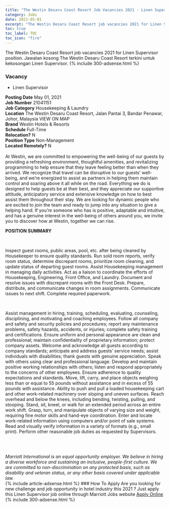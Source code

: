 ```yaml
---
title: "The Westin Desaru Coast Resort Job Vacancies 2021 - Linen Supervisor" 
category: Jobs 
date: 2021-05-01 
excerpt: "The Westin Desaru Coast Resort job vacancies 2021 for Linen Supervisor position. Jawatan kosong The Westin Desaru Coast Resort terkini untuk kekosongan Linen Supervisor." 
toc: true 
toc_label: TOC 
toc_icon: "fire" 
--- 
```


The Westin Desaru Coast Resort job vacancies 2021 for Linen Supervisor position. Jawatan kosong The Westin Desaru Coast Resort terkini untuk kekosongan Linen Supervisor. 
{% include 300-adsense.html %} 
### Vacancy 
- Linen Supervisor 
<div><div><b>Posting Date</b> May 01, 2021<br><b>Job Number</b> 21041151<br><b>Job Category</b> Housekeeping &amp; Laundry<br><b>Location</b> The Westin Desaru Coast Resort, Jalan Pantai 3, Bandar Penawar, Johor, Malaysia VIEW ON MAP<br><b>Brand</b> Westin Hotels &amp; Resorts<br><b>Schedule</b> Full-Time<br><b>Relocation?</b> N<br><b>Position Type</b> Non-Management<br><b>Located Remotely?</b> N<br><br>At Westin, we are committed to empowering the well-being of our guests by providing a refreshing environment, thoughtful amenities, and revitalizing programming to help ensure that they leave feeling better than when they arrived. We recognize that travel can be disruptive to our guests&#8217; well-being, and we&#8217;re energized to assist as partners in helping them maintain control and soaring above it all while on the road. Everything we do is designed to help guests be at their best, and they appreciate our supportive attitude, anticipatory service and extensive knowledge on how to best assist them throughout their stay. We are looking for dynamic people who are excited to join the team and ready to jump into any situation to give a helping hand. If you&#8217;re someone who has is positive, adaptable and intuitive, and has a genuine interest in the well-being of others around you, we invite you to discover how at Westin, together we can rise.<br></div><div> <p><strong>POSITION SUMMARY</strong></p> <p>&#160;</p> <p>Inspect guest rooms, public areas, pool, etc. after being cleaned by Housekeeper to ensure quality standards. Run sold room reports, verify room status, determine discrepant rooms, prioritize room cleaning, and update status of departing guest rooms. Assist Housekeeping management in managing daily activities. Act as a liaison to coordinate the efforts of Housekeeping, Engineering, Front Office, and Laundry. Document and resolve issues with discrepant rooms with the Front Desk. Prepare, distribute, and communicate changes in room assignments. Communicate issues to next shift. Complete required paperwork.</p> <p>&#160;</p> <p>Assist management in hiring, training, scheduling, evaluating, counseling, disciplining, and motivating and coaching employees. Follow all company and safety and security policies and procedures; report any maintenance problems, safety hazards, accidents, or injuries; complete safety training and certifications. Ensure uniform and personal appearance are clean and professional; maintain confidentiality of proprietary information; protect company assets. Welcome and acknowledge all guests according to company standards; anticipate and address guests&#8217; service needs; assist individuals with disabilities; thank guests with genuine appreciation. Speak with others using clear and professional language. Develop and maintain positive working relationships with others; listen and respond appropriately to the concerns of other employees. Ensure adherence to quality expectations and standards. Move, lift, carry, and place objects weighing less than or equal to 55 pounds without assistance and in excess of 55 pounds with assistance. Ability to push and pull a loaded housekeeping cart and other work-related machinery over sloping and uneven surfaces. Reach overhead and below the knees, including bending, twisting, pulling, and stooping. Stand, sit, kneel, or walk for an extended period across an entire work shift. Grasp, turn, and manipulate objects of varying size and weight, requiring fine motor skills and hand-eye coordination. Enter and locate work-related information using computers and/or point of sale systems. Read and visually verify information in a variety of formats (e.g., small print). Perform other reasonable job duties as requested by Supervisors.</p> <p>&#160;</p> </div> <div> &#160;</div> <em>Marriott International is an equal opportunity employer.&#160;We believe in hiring a diverse workforce and sustaining an inclusive, people-first culture.&#160;We are committed to non-discrimination on&#160;any&#160;protected&#160;basis, such as disability and veteran status, or any other basis covered under applicable law.</em><br></div> 
{% include article-adsense.html %} 
### How To Apply 
Are you looking for new challenge and job opportunity in hotel industry this 2021 ?
Just apply this Linen Supervisor job online through Marriott Jobs website 
<a href="https://jobs.marriott.com/marriott/jobs/21041151?lang=en-us" class="btn btn--info" target="_blank" rel="nofollow noopenner">Apply Online</a> 
{% include 300-adsense.html %} 